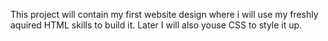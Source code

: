 This project will contain my first website design where i will use my freshly aquired HTML skills to build it. Later I will also youse CSS to style it up.